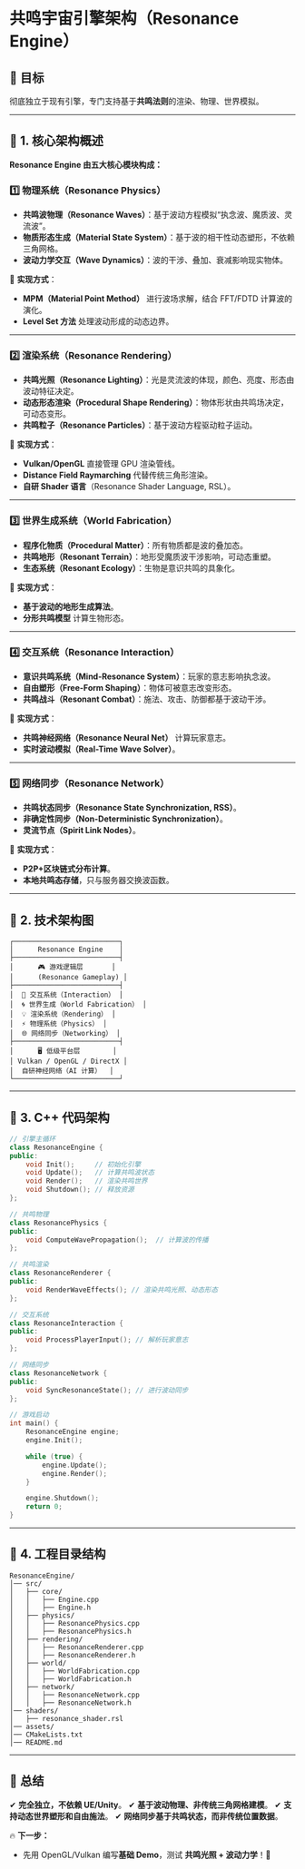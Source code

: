# **共鸣宇宙引擎架构（Resonance Engine）**

## **🎯 目标**
彻底独立于现有引擎，专门支持基于**共鸣法则**的渲染、物理、世界模拟。

---

## **🔷 1. 核心架构概述**
**Resonance Engine 由五大核心模块构成：**

### **1️⃣ 物理系统（Resonance Physics）**
- **共鸣波物理（Resonance Waves）**：基于波动方程模拟“执念波、魔质波、灵流波”。
- **物质形态生成（Material State System）**：基于波的相干性动态塑形，不依赖三角网格。
- **波动力学交互（Wave Dynamics）**：波的干涉、叠加、衰减影响现实物体。

📌 **实现方式**：
- **MPM（Material Point Method）** 进行波场求解，结合 FFT/FDTD 计算波的演化。
- **Level Set 方法** 处理波动形成的动态边界。

---

### **2️⃣ 渲染系统（Resonance Rendering）**
- **共鸣光照（Resonance Lighting）**：光是灵流波的体现，颜色、亮度、形态由波动特征决定。
- **动态形态渲染（Procedural Shape Rendering）**：物体形状由共鸣场决定，可动态变形。
- **共鸣粒子（Resonance Particles）**：基于波动方程驱动粒子运动。

📌 **实现方式**：
- **Vulkan/OpenGL** 直接管理 GPU 渲染管线。
- **Distance Field Raymarching** 代替传统三角形渲染。
- **自研 Shader 语言**（Resonance Shader Language, RSL）。

---

### **3️⃣ 世界生成系统（World Fabrication）**
- **程序化物质（Procedural Matter）**：所有物质都是波的叠加态。
- **共鸣地形（Resonant Terrain）**：地形受魔质波干涉影响，可动态重塑。
- **生态系统（Resonant Ecology）**：生物是意识共鸣的具象化。

📌 **实现方式**：
- **基于波动的地形生成算法**。
- **分形共鸣模型** 计算生物形态。

---

### **4️⃣ 交互系统（Resonance Interaction）**
- **意识共鸣系统（Mind-Resonance System）**：玩家的意志影响执念波。
- **自由塑形（Free-Form Shaping）**：物体可被意志改变形态。
- **共鸣战斗（Resonant Combat）**：施法、攻击、防御都基于波动干涉。

📌 **实现方式**：
- **共鸣神经网络（Resonance Neural Net）** 计算玩家意志。
- **实时波动模拟（Real-Time Wave Solver）**。

---

### **5️⃣ 网络同步（Resonance Network）**
- **共鸣状态同步（Resonance State Synchronization, RSS）**。
- **非确定性同步（Non-Deterministic Synchronization）**。
- **灵流节点（Spirit Link Nodes）**。

📌 **实现方式**：
- **P2P+区块链式分布计算**。
- **本地共鸣态存储**，只与服务器交换波函数。

---

## **🔷 2. 技术架构图**
```plaintext
┌──────────────────────────┐
│      Resonance Engine    │
├──────────────────────────┤
│      🎮 游戏逻辑层       │
│      (Resonance Gameplay) │
├──────────────────────────┤
│  🚀 交互系统（Interaction） │
│  🌀 世界生成（World Fabrication） │
│  💡 渲染系统（Rendering） │
│  ⚡ 物理系统（Physics） │
│  🌐 网络同步（Networking） │
├──────────────────────────┤
│      🖥️ 低级平台层        │
│ Vulkan / OpenGL / DirectX │
│  自研神经网络（AI 计算）  │
└──────────────────────────┘
```

---

## **🔷 3. C++ 代码架构**
```cpp
// 引擎主循环
class ResonanceEngine {
public:
    void Init();     // 初始化引擎
    void Update();   // 计算共鸣波状态
    void Render();   // 渲染共鸣世界
    void Shutdown(); // 释放资源
};

// 共鸣物理
class ResonancePhysics {
public:
    void ComputeWavePropagation();  // 计算波的传播
};

// 共鸣渲染
class ResonanceRenderer {
public:
    void RenderWaveEffects(); // 渲染共鸣光照、动态形态
};

// 交互系统
class ResonanceInteraction {
public:
    void ProcessPlayerInput(); // 解析玩家意志
};

// 网络同步
class ResonanceNetwork {
public:
    void SyncResonanceState(); // 进行波动同步
};

// 游戏启动
int main() {
    ResonanceEngine engine;
    engine.Init();

    while (true) {
        engine.Update();
        engine.Render();
    }

    engine.Shutdown();
    return 0;
}
```

---

## **🔷 4. 工程目录结构**
```plaintext
ResonanceEngine/
│── src/
│   ├── core/
│   │   ├── Engine.cpp
│   │   ├── Engine.h
│   ├── physics/
│   │   ├── ResonancePhysics.cpp
│   │   ├── ResonancePhysics.h
│   ├── rendering/
│   │   ├── ResonanceRenderer.cpp
│   │   ├── ResonanceRenderer.h
│   ├── world/
│   │   ├── WorldFabrication.cpp
│   │   ├── WorldFabrication.h
│   ├── network/
│   │   ├── ResonanceNetwork.cpp
│   │   ├── ResonanceNetwork.h
│── shaders/
│   ├── resonance_shader.rsl
│── assets/
│── CMakeLists.txt
│── README.md
```

---

## **🎯 总结**
✔ **完全独立，不依赖 UE/Unity**。
✔ **基于波动物理、非传统三角网格建模**。
✔ **支持动态世界塑形和自由施法**。
✔ **网络同步基于共鸣状态，而非传统位置数据**。

🔥 **下一步：**
- 先用 OpenGL/Vulkan 编写**基础 Demo**，测试 **共鸣光照 + 波动力学**！🚀

